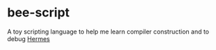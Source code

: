 # bee-script

A toy scripting language to help me learn compiler construction and to
debug [Hermes](https://github.com/alagyn/Hermes)